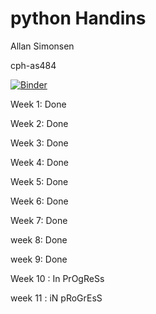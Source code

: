 # python Handins
Allan Simonsen

cph-as484

[![Binder](https://mybinder.org/badge_logo.svg)](https://mybinder.org/v2/gh/AllanSimonsen789/python_handins/master)

Week 1: Done

Week 2: Done

Week 3: Done

Week 4: Done

Week 5: Done

Week 6: Done

Week 7: Done

week 8: Done

week 9: Done

Week 10 : In PrOgReSs

week 11 : iN pRoGrEsS